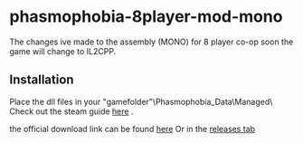 # phasmophobia-8player-mod-mono
The changes ive made to the assembly (MONO) for 8 player co-op soon the game will change to IL2CPP.

## Installation

Place the dll files in your "gamefolder"\Phasmophobia_Data\Managed\ Check out the steam guide [here](https://steamcommunity.com/sharedfiles/filedetails/?id=2252444415) .

the official download link can be found [here](https://community.diodematrix.com/viewtopic.php?f=13&t=219) Or in the [releases tab](https://github.com/SEPPDROID/phasmophobia-8player-mod-mono/releases)
